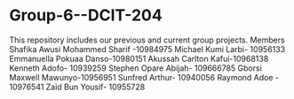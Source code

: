 # Group-6--DCIT-204
This repository includes our previous and current group projects.
Members
Shafika Awusi Mohammed Sharif -10984975
Michael Kumi Larbi- 10956133
Emmanuella Pokuaa Danso-10980151
Akussah Carlton Kafui-10968138
Kenneth Adofo- 10939259
Stephen Opare Abijah- 109666785
Gborsi Maxwell Mawunyo-10956951
Sunfred Arthur- 10940056
Raymond Adoe - 10976541
Zaid Bun Yousif- 10955728
